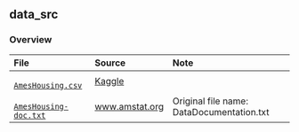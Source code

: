 ## data_src

### Overview

<table>

<thead>
<tr>
<th align="left">File</th>
<th align="left">Source</th>
<th align="left">Note</th>
</tr>
</thead>

<tbody>

<!-- AmesHousing.csv --> 
<tr>

<!-- * File -->
<td align="left">
<code><a target="_blank" rel="noopener noreferrer" href="https://github.com/j-honnacker/data-viz-Python/blob/master/data/AmesHousing.csv">
AmesHousing.csv
</a></code>
</td>

<!-- * Source -->
<td align="left">
<a target="_blank" rel="noopener noreferrer" href="https://www.kaggle.com/prevek18/ames-housing-dataset/downloads/ames-housing-dataset.zip/1">
Kaggle
</a>
</td>

<!-- * Note -->
<td align="left">
</td>

</tr>


<!-- AmesHousing-doc.txt --> 
<tr>

<!-- * File -->
<td align="left">
<code><a target="_blank" rel="noopener noreferrer" href="https://github.com/j-honnacker/data-viz-Python/blob/master/data/AmesHousing&#8209;doc.txt">
AmesHousing-doc.txt
</a></code>
</td>

<!-- * Source -->
<td align="left">
<a target="_blank" rel="noopener noreferrer" href="https://ww2.amstat.org/publications/jse/v19n3/decock/DataDocumentation.txt">
www.amstat.org
</a>
</td>

<!-- * Note -->
<td align="left">
Original file name: DataDocumentation.txt
</td>

</tr>

</tbody>

</table>
